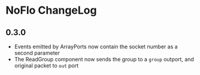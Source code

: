 NoFlo ChangeLog
===============

## 0.3.0

* Events emitted by ArrayPorts now contain the socket number as a second parameter
* The ReadGroup component now sends the group to a `group` outport, and original packet to `out` port
